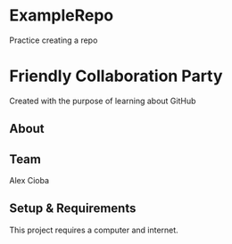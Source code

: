 # ExampleRepo
Practice creating a repo

# Friendly Collaboration Party
Created with the purpose of learning about GitHub

## About


## Team
Alex Cioba


## Setup & Requirements
This project requires a computer and internet.

